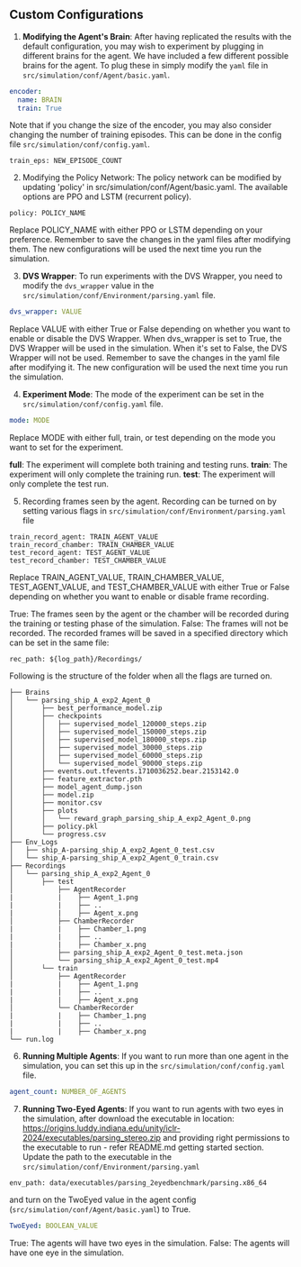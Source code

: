 ## Custom Configurations

1. **Modifying the Agent's Brain**: After having replicated the results with the default configuration, you may wish to experiment by plugging in different brains for the agent. We have included a few different possible brains for the agent. To plug these in simply modify the `yaml` file in `src/simulation/conf/Agent/basic.yaml`.

```yaml
encoder:
  name: BRAIN
  train: True

```

Note that if you change the size of the encoder, you may also consider changing the number of training episodes. This can be done in the config file `src/simulation/conf/config.yaml`.

```
train_eps: NEW_EPISODE_COUNT
```

2. Modifying the Policy Network: The policy network can be modified by updating 'policy' in src/simulation/conf/Agent/basic.yaml. The available options are PPO and LSTM (recurrent policy).

```
policy: POLICY_NAME
```
Replace POLICY_NAME with either PPO or LSTM depending on your preference. Remember to save the changes in the yaml files after modifying them. The new configurations will be used the next time you run the simulation.

3. **DVS Wrapper**: To run experiments with the DVS Wrapper, you need to modify the `dvs_wrapper` value in the `src/simulation/conf/Environment/parsing.yaml` file. 

```yaml
dvs_wrapper: VALUE
```
Replace VALUE with either True or False depending on whether you want to enable or disable the DVS Wrapper. When dvs_wrapper is set to True, the DVS Wrapper will be used in the simulation. When it's set to False, the DVS Wrapper will not be used. Remember to save the changes in the yaml file after modifying it. The new configuration will be used the next time you run the simulation.


4. **Experiment Mode**: The mode of the experiment can be set in the `src/simulation/conf/config.yaml` file. 

```yaml
mode: MODE
```
Replace MODE with either full, train, or test depending on the mode you want to set for the experiment.

**full**: The experiment will complete both training and testing runs.
**train**: The experiment will only complete the training run.
**test**: The experiment will only complete the test run.


5. Recording frames seen by the agent. Recording can be turned on by setting various flags in ```src/simulation/conf/Environment/parsing.yaml``` file
```
train_record_agent: TRAIN_AGENT_VALUE
train_record_chamber: TRAIN_CHAMBER_VALUE
test_record_agent: TEST_AGENT_VALUE
test_record_chamber: TEST_CHAMBER_VALUE
```
Replace TRAIN_AGENT_VALUE, TRAIN_CHAMBER_VALUE, TEST_AGENT_VALUE, and TEST_CHAMBER_VALUE with either True or False depending on whether you want to enable or disable frame recording.

True: The frames seen by the agent or the chamber will be recorded during the training or testing phase of the simulation.
False: The frames will not be recorded.
The recorded frames will be saved in a specified directory which can be set in the same file:

```
rec_path: ${log_path}/Recordings/
```
Following is the structure of the folder when all the flags are turned on.

```
├── Brains
│   └── parsing_ship_A_exp2_Agent_0
│       ├── best_performance_model.zip
│       ├── checkpoints
│       │   ├── supervised_model_120000_steps.zip
│       │   ├── supervised_model_150000_steps.zip
│       │   ├── supervised_model_180000_steps.zip
│       │   ├── supervised_model_30000_steps.zip
│       │   ├── supervised_model_60000_steps.zip
│       │   └── supervised_model_90000_steps.zip
│       ├── events.out.tfevents.1710036252.bear.2153142.0
│       ├── feature_extractor.pth
│       ├── model_agent_dump.json
│       ├── model.zip
│       ├── monitor.csv
│       ├── plots
│       │   └── reward_graph_parsing_ship_A_exp2_Agent_0.png
│       ├── policy.pkl
│       └── progress.csv
├── Env_Logs
│   ├── ship_A-parsing_ship_A_exp2_Agent_0_test.csv
│   └── ship_A-parsing_ship_A_exp2_Agent_0_train.csv
├── Recordings
│   └── parsing_ship_A_exp2_Agent_0
│       ├── test
│           ├── AgentRecorder
|           |    ├── Agent_1.png
|           |    ├── ..
|           |    ├── Agent_x.png
│           ├── ChamberRecorder
|           |    ├── Chamber_1.png
|           |    ├── ..
|           |    ├── Chamber_x.png
│           ├── parsing_ship_A_exp2_Agent_0_test.meta.json
│           └── parsing_ship_A_exp2_Agent_0_test.mp4
│       └── train
│           ├── AgentRecorder
|           |    ├── Agent_1.png
|           |    ├── ..
|           |    ├── Agent_x.png
│           └── ChamberRecorder
|           |    ├── Chamber_1.png
|           |    ├── ..
|           |    ├── Chamber_x.png
└── run.log
```


6. **Running Multiple Agents**: If you want to run more than one agent in the simulation, you can set this up in the `src/simulation/conf/config.yaml` file.

```yaml
agent_count: NUMBER_OF_AGENTS
```

7. **Running Two-Eyed Agents**: If you want to run agents with two eyes in the simulation, after download the executable in location: https://origins.luddy.indiana.edu/unity/iclr-2024/executables/parsing_stereo.zip and providing right permissions to the executable to run - refer README.md getting started section. Update the path to the executable in the ```src/simulation/conf/Environment/parsing.yaml```

```
env_path: data/executables/parsing_2eyedbenchmark/parsing.x86_64

```
and turn on the TwoEyed value in the agent config (```src/simulation/conf/Agent/basic.yaml```) to True. 

```yaml
TwoEyed: BOOLEAN_VALUE
```
True: The agents will have two eyes in the simulation.
False: The agents will have one eye in the simulation.


